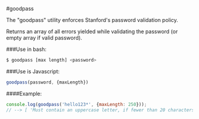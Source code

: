 #goodpass

The "goodpass" utility enforces Stanford's password validation policy.

Returns an array of all errors yielded while validating the password (or empty array if valid password).

###Use in bash:
```bash
$ goodpass [max length] <password>
```

###Use is Javascript:
```javascript
goodpass(password, {maxLength})
```
####Example:
```javascript
console.log(goodpass('hello123*', {maxLength: 250}));
// --> [ 'Must contain an uppercase letter, if fewer than 20 characters.' ]
```

